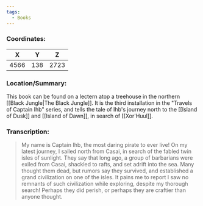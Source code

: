 ```yaml
---
tags:
  - Books
---
```


### Coordinates:
| **X** | **Y**| **Z** |
|:-----:|:----:|:-----:|
|4566  |138   |2723  |

### Location/Summary:
This book can be found on a lectern atop a treehouse in the northern [[Black Jungle|The Black Jungle]]. It is the third installation in the "Travels of Captain Ihb" series, and tells the tale of Ihb's journey north to the [[Island of Dusk]] and [[Island of Dawn]], in search of [[Xor'Huul]].

### Transcription:
> My name is Captain Ihb, the most daring pirate to ever live! On my latest journey, I sailed north from Casai, in search of the fabled twin isles of sunlight. They say that long ago, a group of barbarians were exiled from Casai, shackled to rafts, and set adrift into the sea. Many thought them dead, but rumors say they survived, and established a grand civilization on one of the isles. It pains me to report I saw no remnants of such civilization while exploring, despite my thorough search! Perhaps they did perish, or perhaps they are craftier than anyone thought.

